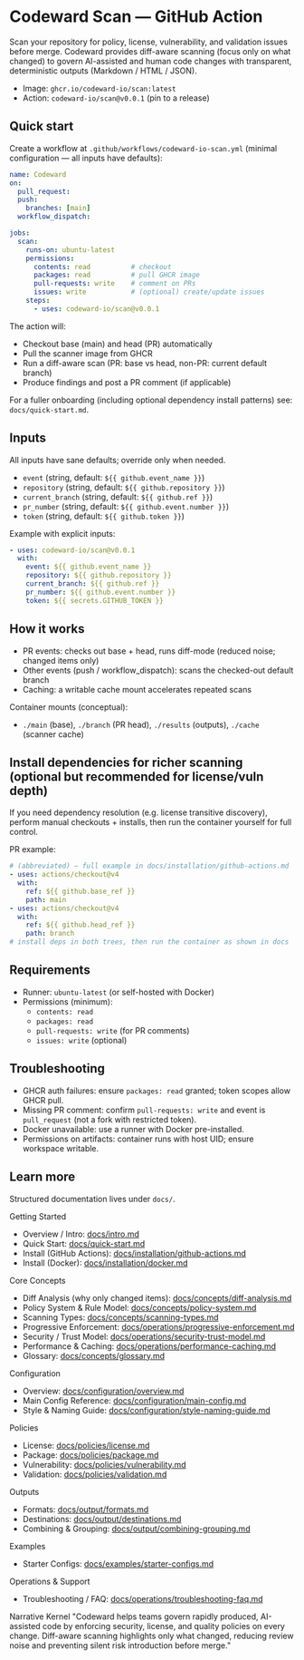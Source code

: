 # Codeward Scan — GitHub Action

Scan your repository for policy, license, vulnerability, and validation issues before merge. Codeward provides diff-aware scanning (focus only on what changed) to govern AI-assisted and human code changes with transparent, deterministic outputs (Markdown / HTML / JSON).

- Image: `ghcr.io/codeward-io/scan:latest`
- Action: `codeward-io/scan@v0.0.1` (pin to a release)

## Quick start
Create a workflow at `.github/workflows/codeward-io-scan.yml` (minimal configuration — all inputs have defaults):

```yaml
name: Codeward
on:
  pull_request:
  push:
    branches: [main]
  workflow_dispatch:

jobs:
  scan:
    runs-on: ubuntu-latest
    permissions:
      contents: read          # checkout
      packages: read          # pull GHCR image
      pull-requests: write    # comment on PRs
      issues: write           # (optional) create/update issues
    steps:
      - uses: codeward-io/scan@v0.0.1
```

The action will:
- Checkout base (main) and head (PR) automatically
- Pull the scanner image from GHCR
- Run a diff-aware scan (PR: base vs head, non-PR: current default branch)
- Produce findings and post a PR comment (if applicable)

For a fuller onboarding (including optional dependency install patterns) see: `docs/quick-start.md`.

## Inputs
All inputs have sane defaults; override only when needed.

- `event` (string, default: `${{ github.event_name }}`)
- `repository` (string, default: `${{ github.repository }}`)
- `current_branch` (string, default: `${{ github.ref }}`)
- `pr_number` (string, default: `${{ github.event.number }}`)
- `token` (string, default: `${{ github.token }}`)

Example with explicit inputs:

```yaml
- uses: codeward-io/scan@v0.0.1
  with:
    event: ${{ github.event_name }}
    repository: ${{ github.repository }}
    current_branch: ${{ github.ref }}
    pr_number: ${{ github.event.number }}
    token: ${{ secrets.GITHUB_TOKEN }}
```

## How it works
- PR events: checks out base + head, runs diff-mode (reduced noise; changed items only)
- Other events (push / workflow_dispatch): scans the checked-out default branch
- Caching: a writable cache mount accelerates repeated scans

Container mounts (conceptual):
- `./main` (base), `./branch` (PR head), `./results` (outputs), `./cache` (scanner cache)

## Install dependencies for richer scanning (optional but recommended for license/vuln depth)
If you need dependency resolution (e.g. license transitive discovery), perform manual checkouts + installs, then run the container yourself for full control.

PR example:
```yaml
# (abbreviated) — full example in docs/installation/github-actions.md
- uses: actions/checkout@v4
  with:
    ref: ${{ github.base_ref }}
    path: main
- uses: actions/checkout@v4
  with:
    ref: ${{ github.head_ref }}
    path: branch
# install deps in both trees, then run the container as shown in docs
```

## Requirements
- Runner: `ubuntu-latest` (or self-hosted with Docker)
- Permissions (minimum):
  - `contents: read`
  - `packages: read`
  - `pull-requests: write` (for PR comments)
  - `issues: write` (optional)

## Troubleshooting
- GHCR auth failures: ensure `packages: read` granted; token scopes allow GHCR pull.
- Missing PR comment: confirm `pull-requests: write` and event is `pull_request` (not a fork with restricted token).
- Docker unavailable: use a runner with Docker pre-installed.
- Permissions on artifacts: container runs with host UID; ensure workspace writable.

## Learn more
Structured documentation lives under `docs/`.

Getting Started
- Overview / Intro: [docs/intro.md](docs/intro.md)
- Quick Start: [docs/quick-start.md](docs/quick-start.md)
- Install (GitHub Actions): [docs/installation/github-actions.md](docs/installation/github-actions.md)
- Install (Docker): [docs/installation/docker.md](docs/installation/docker.md)

Core Concepts
- Diff Analysis (why only changed items): [docs/concepts/diff-analysis.md](docs/concepts/diff-analysis.md)
- Policy System & Rule Model: [docs/concepts/policy-system.md](docs/concepts/policy-system.md)
- Scanning Types: [docs/concepts/scanning-types.md](docs/concepts/scanning-types.md)
- Progressive Enforcement: [docs/operations/progressive-enforcement.md](docs/operations/progressive-enforcement.md)
- Security / Trust Model: [docs/operations/security-trust-model.md](docs/operations/security-trust-model.md)
- Performance & Caching: [docs/operations/performance-caching.md](docs/operations/performance-caching.md)
- Glossary: [docs/concepts/glossary.md](docs/concepts/glossary.md)

Configuration
- Overview: [docs/configuration/overview.md](docs/configuration/overview.md)
- Main Config Reference: [docs/configuration/main-config.md](docs/configuration/main-config.md)
- Style & Naming Guide: [docs/configuration/style-naming-guide.md](docs/configuration/style-naming-guide.md)

Policies
- License: [docs/policies/license.md](docs/policies/license.md)
- Package: [docs/policies/package.md](docs/policies/package.md)
- Vulnerability: [docs/policies/vulnerability.md](docs/policies/vulnerability.md)
- Validation: [docs/policies/validation.md](docs/policies/validation.md)

Outputs
- Formats: [docs/output/formats.md](docs/output/formats.md)
- Destinations: [docs/output/destinations.md](docs/output/destinations.md)
- Combining & Grouping: [docs/output/combining-grouping.md](docs/output/combining-grouping.md)

Examples
- Starter Configs: [docs/examples/starter-configs.md](docs/examples/starter-configs.md)

Operations & Support
- Troubleshooting / FAQ: [docs/operations/troubleshooting-faq.md](docs/operations/troubleshooting-faq.md)

Narrative Kernel
"Codeward helps teams govern rapidly produced, AI-assisted code by enforcing security, license, and quality policies on every change. Diff-aware scanning highlights only what changed, reducing review noise and preventing silent risk introduction before merge."
